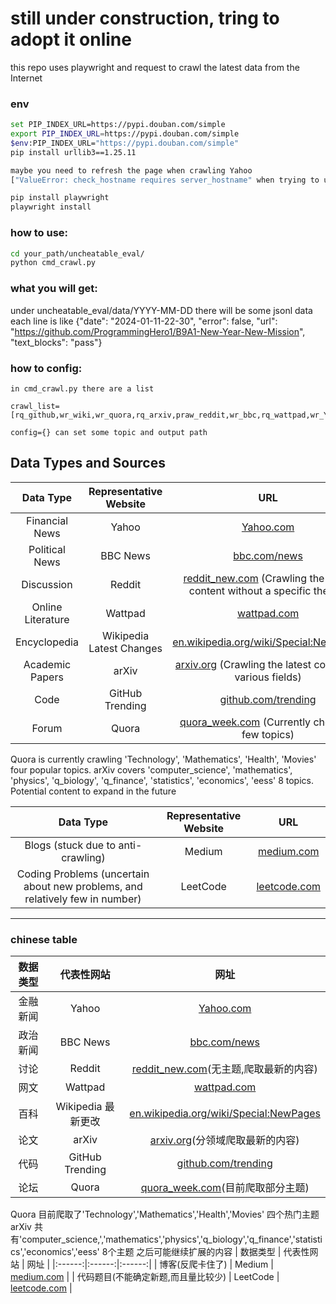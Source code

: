 # still under construction, tring to adopt it online
this repo uses playwright and request to crawl the latest data from the Internet


### env
```bash
set PIP_INDEX_URL=https://pypi.douban.com/simple
export PIP_INDEX_URL=https://pypi.douban.com/simple
$env:PIP_INDEX_URL="https://pypi.douban.com/simple"
pip install urllib3==1.25.11

maybe you need to refresh the page when crawling Yahoo
["ValueError: check_hostname requires server_hostname" when trying to update conda · Issue #10590 · conda/conda](https://github.com/conda/conda/issues/10590)

pip install playwright
playwright install
``` 


### how to use:
```bash
cd your_path/uncheatable_eval/
python cmd_crawl.py
```

### what you will get:
under uncheatable_eval/data/YYYY-MM-DD there will be some jsonl data
each line is like {"date": "2024-01-11-22-30", "error": false, "url": "https://github.com/ProgrammingHero1/B9A1-New-Year-New-Mission", "text_blocks": "pass"}



### how to config:
```
in cmd_crawl.py there are a list 

crawl_list=[rq_github,wr_wiki,wr_quora,rq_arxiv,praw_reddit,wr_bbc,rq_wattpad,wr_Yahoo,]

config={} can set some topic and output path
```


## Data Types and Sources
| Data Type          | Representative Website  | URL                                                          |
|:------------------:|:-----------------------:|:------------------------------------------------------------:|
| Financial News     | Yahoo                   | [Yahoo.com](https://www.Yahoo.com)                           |
| Political News     | BBC News                | [bbc.com/news](https://www.bbc.com/news)                     |
| Discussion         | Reddit                  | [reddit_new.com](https://www.reddit.com/r/all/new/) (Crawling the latest content without a specific theme) |
| Online Literature  | Wattpad                 | [wattpad.com](https://www.wattpad.com)                       |
| Encyclopedia       | Wikipedia Latest Changes | [en.wikipedia.org/wiki/Special:NewPages](https://en.wikipedia.org/wiki/Special:NewPages) |
| Academic Papers    | arXiv                   | [arxiv.org](https://arxiv.org) (Crawling the latest content in various fields) |
| Code               | GitHub Trending         | [github.com/trending](https://github.com/trending)           |
| Forum              | Quora                   | [quora_week.com](https://www.quora.com/search?q=new&time=week) (Currently choose a few topics) |

Quora is currently crawling 'Technology', 'Mathematics', 'Health', 'Movies' four popular topics.
arXiv covers 'computer_science', 'mathematics', 'physics', 'q_biology', 'q_finance', 'statistics', 'economics', 'eess' 8 topics.
Potential content to expand in the future

| Data Type                                  | Representative Website | URL                               |
|:------------------------------------------:|:----------------------:|:---------------------------------:|
| Blogs (stuck due to anti-crawling)         | Medium                 | [medium.com](https://medium.com)  |
| Coding Problems (uncertain about new problems, and relatively few in number) | LeetCode              | [leetcode.com](https://leetcode.com) |


---

### chinese table

| 数据类型 | 代表性网站 | 网址 |
|:------:|:------:|:------:|
| 金融新闻 | Yahoo | [Yahoo.com](https://www.Yahoo.com) |
| 政治新闻 | BBC News | [bbc.com/news](https://www.bbc.com/news) |
| 讨论 | Reddit | [reddit_new.com](https://www.reddit.com/r/all/new/)(无主题,爬取最新的内容)|
| 网文 | Wattpad | [wattpad.com](https://www.wattpad.com) |
| 百科 | Wikipedia 最新更改 | [en.wikipedia.org/wiki/Special:NewPages](https://en.wikipedia.org/wiki/Special:NewPages) |
| 论文 | arXiv | [arxiv.org](https://arxiv.org)(分领域爬取最新的内容)|
| 代码 | GitHub Trending | [github.com/trending](https://github.com/trending) |
| 论坛 | Quora | [quora_week.com](https://www.quora.com/search?q=new&time=week)(目前爬取部分主题) |

Quora 目前爬取了'Technology','Mathematics','Health','Movies' 四个热门主题
arXiv 共有'computer_science,','mathematics','physics','q_biology','q_finance','statistics','economics','eess' 8个主题
之后可能继续扩展的内容
| 数据类型 | 代表性网站 | 网址 |
|:------:|:------:|:------:|
| 博客(反爬卡住了) | Medium | [medium.com](https://medium.com) |
| 代码题目(不能确定新题,而且量比较少) | LeetCode | [leetcode.com](https://leetcode.com) |
